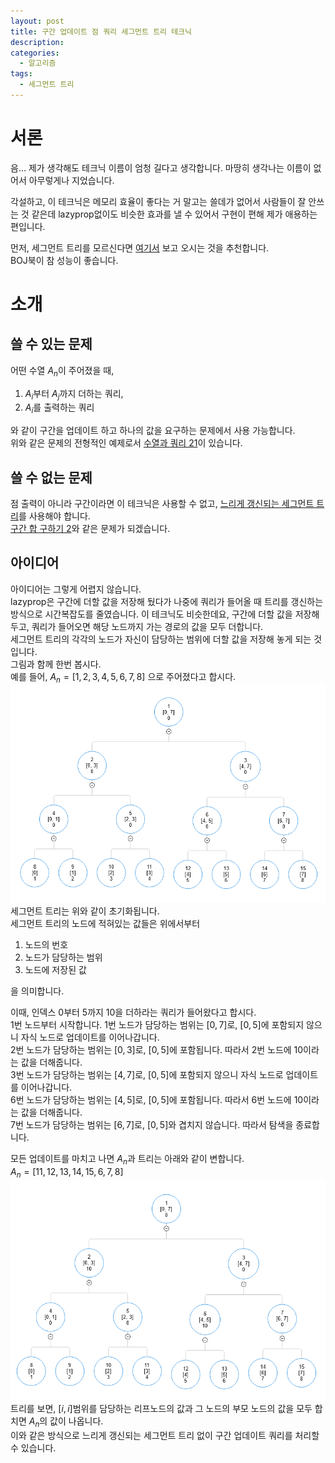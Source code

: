```yaml
---
layout: post
title: 구간 업데이트 점 쿼리 세그먼트 트리 테크닉
description:
categories:
  - 알고리즘
tags:
  - 세그먼트 트리
---
```


# 서론
음... 제가 생각해도 테크닉 이름이 엄청 길다고 생각합니다. 마땅히 생각나는 이름이 없어서 아무렇게나 지었습니다.

각설하고, 이 테크닉은 메모리 효율이 좋다는 거 말고는 쓸데가 없어서 사람들이 잘 안쓰는 것 같은데 lazyprop없이도 비슷한 효과를 낼 수 있어서 구현이 편해 제가 애용하는 편입니다.

먼저, 세그먼트 트리를 모르신다면 [여기서](https://book.acmicpc.net/ds/segment-tree) 보고 오시는 것을 추천합니다. \
BOJ북이 참 성능이 좋습니다.

# 소개

## 쓸 수 있는 문제

어떤 수열 $A_n$이 주어졌을 때,

1. $A_i$부터 $A_j$까지 더하는 쿼리,
2. $A_i$를 출력하는 쿼리

와 같이 구간을 업데이트 하고 하나의 값을 요구하는 문제에서 사용 가능합니다. \
위와 같은 문제의 전형적인 예제로서 [수열과 쿼리 21](https://www.acmicpc.net/problem/16975)이 있습니다.

## 쓸 수 없는 문제

점 출력이 아니라 구간이라면 이 테크닉은 사용할 수 없고, [느리게 갱신되는 세그먼트 트리](https://book.acmicpc.net/ds/segment-tree-lazy-propagation)를 사용해야 합니다. \
[구간 합 구하기 2](https://www.acmicpc.net/problem/10999)와 같은 문제가 되겠습니다.

## 아이디어

아이디어는 그렇게 어렵지 않습니다. \
lazyprop은 구간에 더할 값을 저장해 뒀다가 나중에 쿼리가 들어올 때 트리를 갱신하는 방식으로 시간복잡도를 줄였습니다. 이 테크닉도 비슷한데요, 구간에 더할 값을 저장해두고, 쿼리가 들어오면 해당 노드까지 가는 경로의 값을 모두 더합니다. \
세그먼트 트리의 각각의 노드가 자신이 담당하는 범위에 더할 값을 저장해 놓게 되는 것입니다. \
그림과 함께 한번 봅시다. \
예를 들어, $A_n = [ 1, 2, 3, 4, 5, 6, 7, 8 ]$ 으로 주어졌다고 합시다. \
![tree image](/assets/images/구간-업데이트-점-쿼리-세그먼트-트리-테크닉/tree1.png)  
세그먼트 트리는 위와 같이 초기화됩니다. \
세그먼트 트리의 노드에 적혀있는 값들은 위에서부터

1. 노드의 번호
2. 노드가 담당하는 범위
3. 노드에 저장된 값

을 의미합니다.

이때, 인덱스 0부터 5까지 10을 더하라는 쿼리가 들어왔다고 합시다. \
1번 노드부터 시작합니다. 1번 노드가 담당하는 범위는 $[0, 7]$로, $[0, 5]$에 포함되지 않으니 자식 노드로 업데이트를 이어나갑니다. \
2번 노드가 담당하는 범위는 $[0, 3]$로, $[0, 5]$에 포함됩니다. 따라서 2번 노드에 10이라는 값을 더해줍니다. \
3번 노드가 담당하는 범위는 $[4, 7]$로, $[0, 5]$에 포함되지 않으니 자식 노드로 업데이트를 이어나갑니다. \
6번 노드가 담당하는 범위는 $[4, 5]$로, $[0, 5]$에 포함됩니다. 따라서 6번 노드에 10이라는 값을 더해줍니다. \
7번 노드가 담당하는 범위는 $[6, 7]$로, $[0, 5]$와 겹치지 않습니다. 따라서 탐색을 종료합니다.

모든 업데이트를 마치고 나면 $A_n$과 트리는 아래와 같이 변합니다. \
$A_n = [ 11, 12, 13, 14, 15, 6, 7, 8 ]$ \
![tree image 2](/assets/images/구간-업데이트-점-쿼리-세그먼트-트리-테크닉/tree2.png) \
트리를 보면, $[i, i]$범위를 담당하는 리프노드의 값과 그 노드의 부모 노드의 값을 모두 합치면 $A_n$의 값이 나옵니다. \
이와 같은 방식으로 느리게 갱신되는 세그먼트 트리 없이 구간 업데이트 쿼리를 처리할 수 있습니다.
